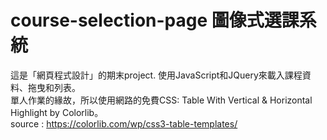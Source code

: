 # course-selection-page 圖像式選課系統
這是「網頁程式設計」的期末project.
使用JavaScript和JQuery來載入課程資料、拖曳和列表。<br>
單人作業的緣故，所以使用網路的免費CSS: Table With Vertical & Horizontal Highlight by Colorlib。<br>
source : https://colorlib.com/wp/css3-table-templates/
